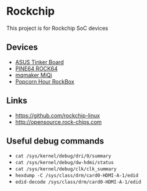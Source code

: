 # Rockchip

This project is for Rockchip SoC devices

## Devices

* [ASUS Tinker Board](devices/TinkerBoard)
* [PINE64 ROCK64](devices/ROCK64)
* [mqmaker MiQi](devices/MiQi)
* [Popcorn Hour RockBox](devices/RockBox)

## Links

* https://github.com/rockchip-linux
* http://opensource.rock-chips.com

## Useful debug commands

* `cat /sys/kernel/debug/dri/0/summary`
* `cat /sys/kernel/debug/dw-hdmi/status`
* `cat /sys/kernel/debug/clk/clk_summary`
* `hexdump -C /sys/class/drm/card0-HDMI-A-1/edid`
* `edid-decode /sys/class/drm/card0-HDMI-A-1/edid`
